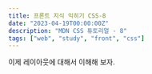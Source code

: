 ```yaml
---
title: 프론트 지식 익히기 CSS-8
date: "2023-04-19T00:00:00Z"
description: "MDN CSS 튜토리얼 - 8"
tags: ["web", "study", "front", "css"]
---
```


이제 레이아웃에 대해서 이해해 보자.

